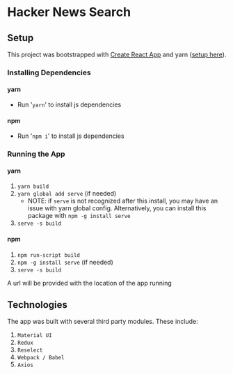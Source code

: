 # Hacker News Search  

## Setup  

This project was bootstrapped with [Create React App](https://github.com/facebook/create-react-app) and yarn ([setup here](https://yarnpkg.com/getting-started/install)).  

### Installing Dependencies  

#### yarn  

- Run '`yarn`' to install js dependencies

#### npm  

- Run '`npm i`' to install js dependencies

### Running the App  

#### yarn  

1. `yarn build`
2. `yarn global add serve` (if needed)
    - NOTE: if `serve` is not recognized after this install, you may have an issue with yarn global config. Alternatively, you can install this package with `npm -g install serve`  
3. `serve -s build`  

#### npm  

1. `npm run-script build`
2. `npm -g install serve` (if needed)
3. `serve -s build`

A url will be provided with the location of the app running

## Technologies  

The app was built with several third party modules. These include:  
1. `Material UI`  
2. `Redux`  
3. `Reselect`  
4. `Webpack / Babel`  
5. `Axios`  
